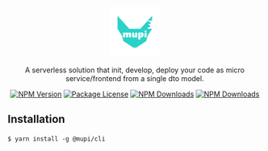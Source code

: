 <p align="center">
<img width="20%" src="https://raw.githubusercontent.com/mupi-group/mupi-cli/main/homepage/logo-with-text.svg" alt="mupi logo"/>
</p>

<p align="center">
A serverless solution that init, develop, deploy your code as micro service/frontend from a single dto model.
</p>

<p align="center">
<a href="https://www.npmjs.com/~mupijs"><img src="https://img.shields.io/npm/v/@mupi/cli.svg" alt="NPM Version" /></a>
<a href="https://www.npmjs.com/~mupijs"><img src="https://img.shields.io/npm/l/@mupi/cli.svg" alt="Package License" /></a>
<a href="https://www.npmjs.com/~mupijs"><img src="https://img.shields.io/npm/dm/@mupi/cli.svg" alt="NPM Downloads" /></a>
<a href="https://github.com/mupi-group/mupi-cli/actions"><img src="https://github.com/mupi-group/mupi-cli/actions/workflows/npm-publish.yml/badge.svg" alt="NPM Downloads" /></a>
</p>

## Installation
```shell
$ yarn install -g @mupi/cli
```